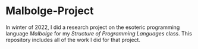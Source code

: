 # Malbolge-Project
In winter of 2022, I did a research project on the esoteric programming language *Malbolge* for my *Structure of Programming Languages* class. This repository includes all of the work I did for that project.

